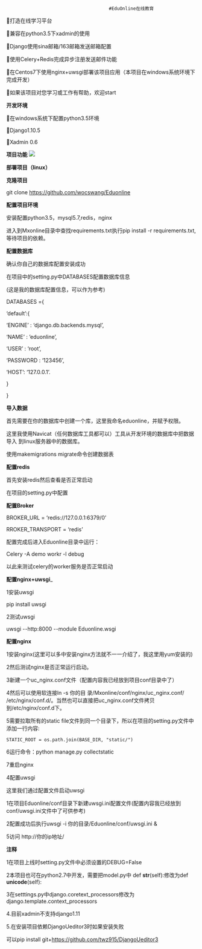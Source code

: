                                           #EduOnline在线教育
打造在线学习平台

兼容在python3.5下xadmin的使用

Django使用sina邮箱/163邮箱发送邮箱配置

使用Celery+Redis完成异步注册发送邮件功能

在Centos7下使用nginx+uwsgi部署该项目应用（本项目在windows系统环境下完成开发）

如果该项目对您学习或工作有帮助，欢迎start


__开发环境__


在windows系统下配置python3.5环境

Django1.10.5

Xadmin 0.6



__项目功能__
![](https://github.com/wocswang/Eduonline/blob/master/project.jpg)



__部署项目（linux）__

__克隆项目__

git clone https://github.com/wocswang/Eduonline

__配置项目环境__

安装配置python3.5，mysql5.7,redis，nginx

进入到Mxonline目录中查找requirements.txt执行pip install -r requirements.txt,
等待项目的依赖。

__配置数据库__

确认你自己的数据库配置安装成功


在项目中的setting.py中DATABASES配置数据库信息

(这是我的数据库配置信息，可以作为参考)

DATABASES ={

‘default’:{

‘ENGINE’ :  ‘django.db.backends.mysql’,

‘NAME’ : ’eduonline’,

‘USER’ : ‘root’,

‘PASSWORD : ‘123456’,

‘HOST’: ‘127.0.0.1’. 

}

}

__导入数据__

首先需要在你的数据库中创建一个库，这里我命名eduonline，并赋予权限。

这里我使用Navicat（任何数据库工具都可以）工具从开发环境的数据库中把数据导入	到linux服务器中的数据库。

使用makemigrations migrate命令创建数据表


__配置redis__

首先安装redis然后查看是否正常启动

在项目的setting.py中配置

__配置Broker__

BROKER_URL = ‘redis://127.0.0.1:6379/0’

RROKER_TRANSPORT = ‘redis’	

配置完成后进入Eduonline目录中运行：

Celery -A demo workr -l debug

以此来测试celery的worker服务是否正常启动


__配置nginx+uwsgi___

1安装uwsgi

pip install uwsgi

2测试uwsgi

uwsgi --http:8000 --module Eduonline.wsgi

__配置nginx__

1安装nginx(这里可以多中安装nginx方法就不一一介绍了，我这里用yum安装的)

2然后测试nginx是否正常运行启动。

3新建一个uc_nginx.conf文件（配置内容我已经放到项目conf目录中了）


4然后可以使用软连接ln -s 你的目
录/Mxonline/conf/nginx/uc_nginx.conf/ /etc/nginx/conf.d/。当然也可以直接把uc_nginx.conf文件拷贝到/etc/nginx/conf.d下。


5需要拉取所有的static file文件到同一个目录下，所以在项目的setting.py文件中添加一行内容:

	STATIC_ROOT = os.path.join(BASE_DIR, "static/")

6运行命令：python manage.py collectstatic

7重启nginx


4配置uwsgi

这里我们通过配置文件启动uwsgi

1在项目Eduonline/conf目录下新建uwsgi.ini配置文件(配置内容我已经放到	conf/uwsgi.ini文件中了可供参考)

2配置成功后执行uwsgi -i 你的目录/Eduonline/conf/uwsgi.ini &


5访问
http://你的ip地址/

__注释__

1在项目上线时setting.py文件中必须设置的DEBUG=False

2本项目也可在python2.7中开发，需要把model.py中 def __str__(self):修改为def __unicode__(self):

3在setttings.py中django.coretext_processors修改为django.template.context_processors

4.目前xadmin不支持django1.11

5.在安装项目依赖DjangoUeditor3时如果安装失败

可以pip install git+https://github.com/twz915/DjangoUeditor3